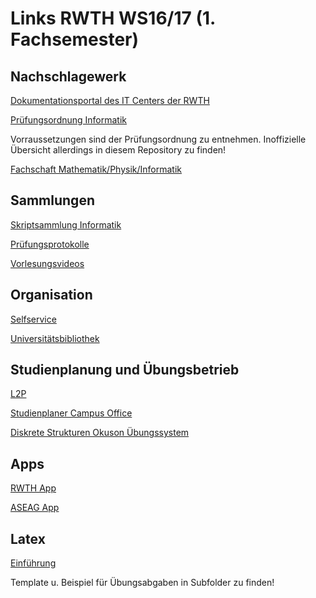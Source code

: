 # Links RWTH WS16/17 (1. Fachsemester)

## Nachschlagewerk
[Dokumentationsportal des IT Centers der RWTH](https://doc.itc.rwth-aachen.de)

[Prüfungsordnung Informatik](http://www.rwth-aachen.de/global/show_document.asp?id=aaaaaaaaaagzxrf)

Vorraussetzungen sind der Prüfungsordnung zu entnehmen. Inoffizielle Übersicht allerdings in diesem Repository zu finden!

[Fachschaft Mathematik/Physik/Informatik](https://www.fsmpi.rwth-aachen.de)

## Sammlungen
[Skriptsammlung Informatik](http://s-inf.de/)

[Prüfungsprotokolle](https://www.fsmpi.rwth-aachen.de/studium/pruefungsprotokolle/)

[Vorlesungsvideos](https://video.rwth-aachen.de/)

## Organisation
[Selfservice](https://login.rz.rwth-aachen.de/idp/Authn/UserPassword)

[Universitätsbibliothek](https://www.ub.rwth-aachen.de/)

## Studienplanung und Übungsbetrieb
[L2P](https://www3.elearning.rwth-aachen.de/)

[Studienplaner Campus Office](https://www.campus.rwth-aachen.de/office/)

[Diskrete Strukturen Okuson Übungssystem](https://www2.math.rwth-aachen.de/DS16/)

## Apps
[RWTH App](http://www.itc.rwth-aachen.de/cms/IT-Center/Forschung-Projekte/~fxfk/RWTH-App/)

[ASEAG App](http://www.aseag.de/fahrplan/aseag-mobil/)

## Latex
[Einführung](http://bfy.tw/8CIO)

Template u. Beispiel für Übungsabgaben in Subfolder zu finden!
